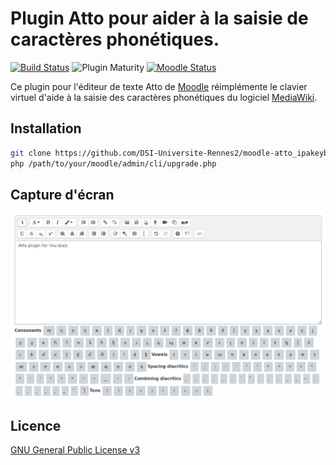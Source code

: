 # Plugin Atto pour aider à la saisie de caractères phonétiques.

[![Build Status](https://github.com/DSI-Universite-Rennes2/moodle-atto_ipakeyboard/workflows/Moodle%20Plugin%20CI/badge.svg?branch=master)](https://github.com/actions/starter-workflows/actions?query=workflow%3AMoodle%20Plugin%20CI)
![Plugin Maturity](https://img.shields.io/badge/maturity-alpha-orange)
[![Moodle Status](https://img.shields.io/badge/moodle-3.7-blue)](https://moodle.org)

Ce plugin pour l'éditeur de texte Atto de [Moodle](https://moodle.org) réimplémente le clavier virtuel d'aide à la saisie des caractères phonétiques du logiciel [MediaWiki](https://www.mediawiki.org).

## Installation
```bash
git clone https://github.com/DSI-Universite-Rennes2/moodle-atto_ipakeyboard.git /path/to/your/moodle/lib/editor/atto/plugins/ipakeyboard
php /path/to/your/moodle/admin/cli/upgrade.php
```

## Capture d'écran
![Capture d'écran](.github/screenshots/capture.png)

## Licence
[GNU General Public License v3](https://www.gnu.org/licenses/gpl.txt)
